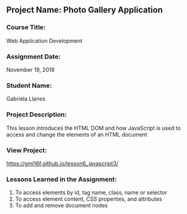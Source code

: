 ## Project Name:  Photo Gallery Application

### Course Title:
Web Application Development

### Assignment Date:  
November 19, 2018

### Student Name:  
Gabriela Llanes 

### Project Description:
This lesson introduces the HTML DOM and how
JavaScript is used to access and change the elements of an
HTML document

### View Project:
https://gml16f.github.io/lesson6_javascript3/

### Lessons Learned in the Assignment:
1. To access elements by id, tag name, class, name or selector
2. To access element content, CSS properties, and attributes
3. To add and remove document nodes

